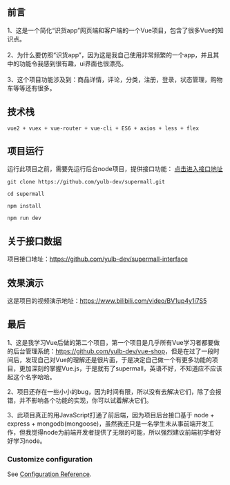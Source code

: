 ## 前言

1、这是一个简化“识货app”网页端和客户端的一个Vue项目，包含了很多Vue的知识点。<br />
<br />
2、为什么要仿照“识货app”，因为这是我自己使用非常频繁的一个app，并且其中的功能令我感到很有趣，ui界面也很漂亮。<br />
<br />
3、这个项目功能涉及到：商品详情，评论，分类，注册，登录，状态管理，购物车等等还有很多。<br />

## 技术栈
```
vue2 + vuex + vue-router + vue-cli + ES6 + axios + less + flex
```

## 项目运行
运行此项目之前，需要先运行后台node项目，提供接口功能：
[点击进入接口地址](https://github.com/yulb-dev/supermall-interface)
```
git clone https://github.com/yulb-dev/supermall.git  

cd supermall

npm install

npm run dev
```
## 关于接口数据
项目接口地址：<https://github.com/yulb-dev/supermall-interface>

## 效果演示
这是项目的视频演示地址：<https://www.bilibili.com/video/BV1up4y1i7S5>

## 最后
1、这是我学习Vue后做的第二个项目，第一个项目是几乎所有Vue学习者都要做的后台管理系统：<https://github.com/yulb-dev/vue-shop>，但是在过了一段时间后，发现自己对Vue的理解还是很片面，于是决定自己做一个有更多功能的项目，更加深刻的掌握Vue.js，于是就有了supermall，英语不好，不知道应不应该起这个名字哈哈。

2、项目还存在一些小小的bug，因为时间有限，所以没有去解决它们，除了会报错，并不影响各个功能的实现，你可以试着解决它们。

3、此项目真正的用JavaScript打通了前后端，因为项目后台接口基于 node + express + mongodb(mongoose)，虽然我还只是一名学生未从事前端开发工作，但我觉得node为前端开发者提供了无限的可能，所以强烈建议前端初学者好好学习node。

### Customize configuration
See [Configuration Reference](https://cli.vuejs.org/config/).

